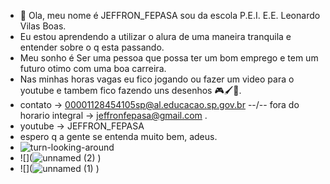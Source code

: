 - 👋 Ola, meu nome é JEFFRON_FEPASA
sou da escola P.E.I. E.E. Leonardo Vilas Boas.
- Eu estou aprendendo a utilizar o alura de uma maneira tranquila e entender sobre o q esta passando.
- Meu sonho é Ser uma pessoa que possa ter um bom emprego e tem um futuro otimo com uma boa carreira.
- Nas minhas horas vagas eu fico jogando ou fazer um video para o youtube e tambem fico fazendo uns desenhos 🎮🖌️🎥.
- contato -> 00001128454105sp@al.educacao.sp.gov.br --\/-- fora do horario integral -> jeffronfepasa@gmail.com .
- youtube -> JEFFRON_FEPASA
- espero q a gente se entenda muito bem, adeus.
- ![turn-looking-around](https://github.com/user-attachments/assets/9a09f962-ade6-4194-8667-e2a0ce440b71
)
- ![](![unnamed (2)](https://github.com/user-attachments/assets/93ec5a5f-c39a-4ae4-82f6-7fafabf3bd12)
)
- ![](![unnamed (1)](https://github.com/user-attachments/assets/8398295c-17bd-4b24-afe7-cbe01c970e3c)
)

